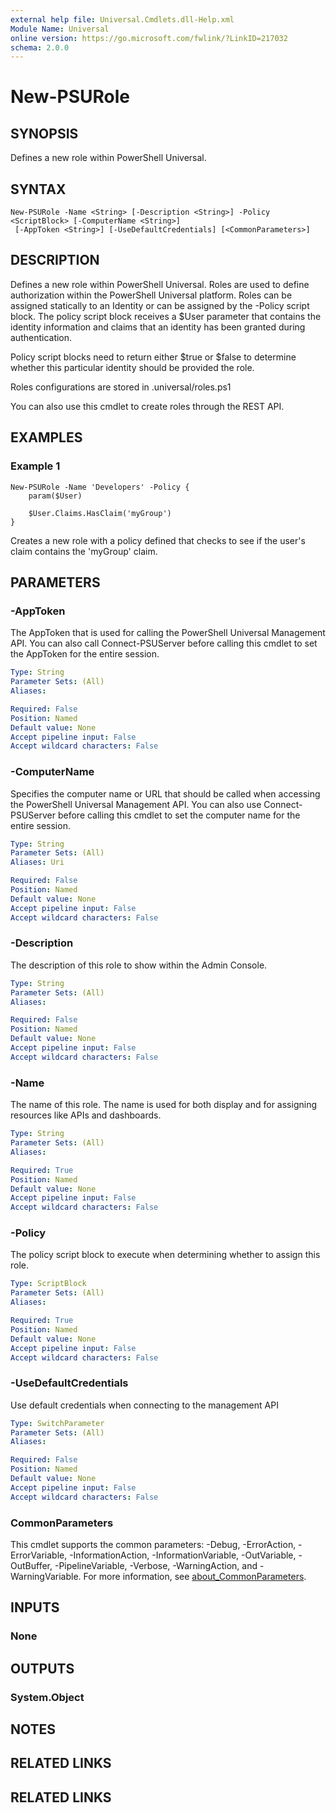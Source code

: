 ```yaml
---
external help file: Universal.Cmdlets.dll-Help.xml
Module Name: Universal
online version: https://go.microsoft.com/fwlink/?LinkID=217032
schema: 2.0.0
---
```


# New-PSURole

## SYNOPSIS

Defines a new role within PowerShell Universal.

## SYNTAX

```
New-PSURole -Name <String> [-Description <String>] -Policy <ScriptBlock> [-ComputerName <String>]
 [-AppToken <String>] [-UseDefaultCredentials] [<CommonParameters>]
```

## DESCRIPTION

Defines a new role within PowerShell Universal. Roles are used to define authorization within the PowerShell Universal platform. Roles can be assigned statically to an Identity or can be assigned by the -Policy script block. The policy script block receives a $User parameter that contains the identity information and claims that an identity has been granted during authentication. 

Policy script blocks need to return either $true or $false to determine whether this particular identity should be provided the role. 

Roles configurations are stored in .universal/roles.ps1

You can also use this cmdlet to create roles through the REST API.

## EXAMPLES

### Example 1
```
New-PSURole -Name 'Developers' -Policy {
    param($User)

    $User.Claims.HasClaim('myGroup')
}
```

Creates a new role with a policy defined that checks to see if the user's claim contains the 'myGroup' claim.

## PARAMETERS

### -AppToken

The AppToken that is used for calling the PowerShell Universal Management API. You can also call Connect-PSUServer before calling this cmdlet to set the AppToken for the entire session.

```yaml
Type: String
Parameter Sets: (All)
Aliases:

Required: False
Position: Named
Default value: None
Accept pipeline input: False
Accept wildcard characters: False
```

### -ComputerName

Specifies the computer name or URL that should be called when accessing the PowerShell Universal Management API. You can also use Connect-PSUServer before calling this cmdlet to set the computer name for the entire session. 

```yaml
Type: String
Parameter Sets: (All)
Aliases: Uri

Required: False
Position: Named
Default value: None
Accept pipeline input: False
Accept wildcard characters: False
```

### -Description

The description of this role to show within the Admin Console.

```yaml
Type: String
Parameter Sets: (All)
Aliases:

Required: False
Position: Named
Default value: None
Accept pipeline input: False
Accept wildcard characters: False
```

### -Name

The name of this role. The name is used for both display and for assigning resources like APIs and dashboards.

```yaml
Type: String
Parameter Sets: (All)
Aliases:

Required: True
Position: Named
Default value: None
Accept pipeline input: False
Accept wildcard characters: False
```

### -Policy

The policy script block to execute when determining whether to assign this role. 

```yaml
Type: ScriptBlock
Parameter Sets: (All)
Aliases:

Required: True
Position: Named
Default value: None
Accept pipeline input: False
Accept wildcard characters: False
```

### -UseDefaultCredentials
Use default credentials when connecting to the management API

```yaml
Type: SwitchParameter
Parameter Sets: (All)
Aliases:

Required: False
Position: Named
Default value: None
Accept pipeline input: False
Accept wildcard characters: False
```

### CommonParameters
This cmdlet supports the common parameters: -Debug, -ErrorAction, -ErrorVariable, -InformationAction, -InformationVariable, -OutVariable, -OutBuffer, -PipelineVariable, -Verbose, -WarningAction, and -WarningVariable. For more information, see [about_CommonParameters](http://go.microsoft.com/fwlink/?LinkID=113216).

## INPUTS

### None
## OUTPUTS

### System.Object
## NOTES

## RELATED LINKS

## RELATED LINKS
